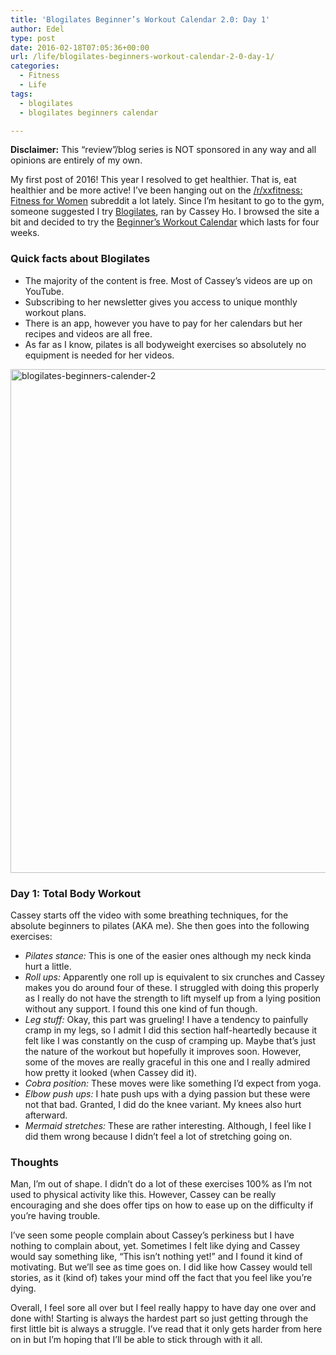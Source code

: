 ```yaml
---
title: 'Blogilates Beginner’s Workout Calendar 2.0: Day 1'
author: Edel
type: post
date: 2016-02-18T07:05:36+00:00
url: /life/blogilates-beginners-workout-calendar-2-0-day-1/
categories:
  - Fitness
  - Life
tags:
  - blogilates
  - blogilates beginners calendar

---
```

**Disclaimer:** This &#8220;review&#8221;/blog series is NOT sponsored in any way and all opinions are entirely of my own.

My first post of 2016! This year I resolved to get healthier. That is, eat healthier and be more active! I&#8217;ve been hanging out on the [/r/xxfitness: Fitness for Women][1] subreddit a lot lately. Since I&#8217;m hesitant to go to the gym, someone suggested I try [Blogilates][2], ran by Cassey Ho. I browsed the site a bit and decided to try the [Beginner&#8217;s Workout Calendar][3] which lasts for four weeks.

### Quick facts about Blogilates 

  * The majority of the content is free. Most of Cassey&#8217;s videos are up on YouTube.
  * Subscribing to her newsletter gives you access to unique monthly workout plans.
  * There is an app, however you have to pay for her calendars but her recipes and videos are all free.
  * As far as I know, pilates is all bodyweight exercises so absolutely no equipment is needed for her videos.

<a href="http://scattered.me/wp-content/uploads/2016/02/blogilates-beginners-calender-2.png" rel="attachment wp-att-11076"><img src="http://scattered.me/wp-content/uploads/2016/02/blogilates-beginners-calender-2-1024x806.png" alt="blogilates-beginners-calender-2" width="1024" height="806" class="alignnone size-large wp-image-11076" srcset="http://erzadel.net/blog/wp-content/uploads/2016/02/blogilates-beginners-calender-2-1024x806.png 1024w, http://erzadel.net/blog/wp-content/uploads/2016/02/blogilates-beginners-calender-2-300x236.png 300w, http://erzadel.net/blog/wp-content/uploads/2016/02/blogilates-beginners-calender-2-768x604.png 768w" sizes="(max-width: 1024px) 100vw, 1024px" /></a>

### Day 1: Total Body Workout

<div class="flex-video">
</div>

Cassey starts off the video with some breathing techniques, for the absolute beginners to pilates (AKA me). She then goes into the following exercises:

  * _Pilates stance:_ This is one of the easier ones although my neck kinda hurt a little.
  * _Roll ups:_ Apparently one roll up is equivalent to six crunches and Cassey makes you do around four of these. I struggled with doing this properly as I really do not have the strength to lift myself up from a lying position without any support. I found this one kind of fun though.
  * _Leg stuff:_ Okay, this part was grueling! I have a tendency to painfully cramp in my legs, so I admit I did this section half-heartedly because it felt like I was constantly on the cusp of cramping up. Maybe that&#8217;s just the nature of the workout but hopefully it improves soon. However, some of the moves are really graceful in this one and I really admired how pretty it looked (when Cassey did it).
  * _Cobra position:_ These moves were like something I&#8217;d expect from yoga.
  * _Elbow push ups:_ I hate push ups with a dying passion but these were not that bad. Granted, I did do the knee variant. My knees also hurt afterward. 
  * _Mermaid stretches:_ These are rather interesting. Although, I feel like I did them wrong because I didn&#8217;t feel a lot of stretching going on.

### Thoughts

Man, I&#8217;m out of shape. I didn&#8217;t do a lot of these exercises 100% as I&#8217;m not used to physical activity like this. However, Cassey can be really encouraging and she does offer tips on how to ease up on the difficulty if you&#8217;re having trouble.

I&#8217;ve seen some people complain about Cassey&#8217;s perkiness but I have nothing to complain about, yet. Sometimes I felt like dying and Cassey would say something like, &#8220;This isn&#8217;t nothing yet!&#8221; and I found it kind of motivating. But we&#8217;ll see as time goes on. I did like how Cassey would tell stories, as it (kind of) takes your mind off the fact that you feel like you&#8217;re dying.

Overall, I feel sore all over but I feel really happy to have day one over and done with! Starting is always the hardest part so just getting through the first little bit is always a struggle. I&#8217;ve read that it only gets harder from here on in but I&#8217;m hoping that I&#8217;ll be able to stick through with it all.

<ol class="footnote">
</ol>

 [1]: http://reddit.com/r/xxfitness
 [2]: http://blogilates.com
 [3]: http://www.blogilates.com/blog/2014/12/30/new-beginners-calendar-2-0-for-2015/